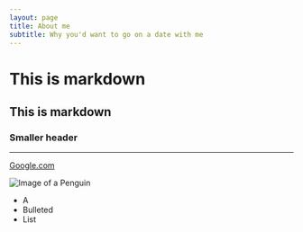 ```yaml
---
layout: page
title: About me
subtitle: Why you'd want to go on a date with me
---
```


# This is markdown

## This is markdown

### Smaller header

---

[Google.com](https://google.com)

![Image of a Penguin](https://upload.wikimedia.org/wikipedia/commons/thumb/b/be/SGI-2016-South_Georgia_%28Fortuna_Bay%29%E2%80%93King_penguin_%28Aptenodytes_patagonicus%29_04.jpg/1200px-SGI-2016-South_Georgia_%28Fortuna_Bay%29%E2%80%93King_penguin_%28Aptenodytes_patagonicus%29_04.jpg)

- A 
- Bulleted
- List

